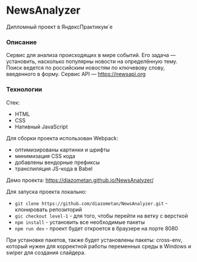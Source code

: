 # NewsAnalyzer
Дипломный проект в ЯндексПрактикум`е

### Описание

Cервис для анализа происходящих в мире событий. Его задача — установить, насколько популярны новости на определённую тему.
Поиск ведется по российским новостям по ключевову слову, введенного в форму. Сервис API — https://newsapi.org

### Технологии

Стек:
* HTML
* CSS
* Нативный JavaScript

Для сборки проекта использован Webpack:
* оптимизированы картинки и шрифты
* минимизация CSS кода 
* добавлены вендорные префиксы
* транспиляция JS-кода в Babel

Демо проекта: https://diazometan.github.io/NewsAnalyzer/

Для запуска проекта локально:

- `git clone https://github.com/diazometan/NewsAnalyzer.git` - клонировать репозиторий
- `gic checkout level-1` - для того, чтобы перейти на ветку с версткой
- `npm install` - установить все необходимые пакеты
- `npm run dev` - проект будет откроется в браузере на порте 8080

При установке пакетов, также будет установлены пакеты: cross-env, который нужен для корректной работы переменных среды
в Windows и swiper для создания слайдера.